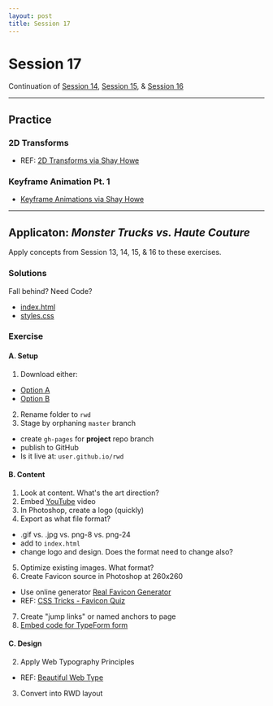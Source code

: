 ```yaml
---
layout: post
title: Session 17
---
```


# Session 17

Continuation of [Session 14](/368/session-14), [Session 15](/368/session-15), &amp;  [Session 16](/368/session-16)

---
## Practice

### 2D Transforms
* REF: [2D Transforms via Shay Howe](http://learn.shayhowe.com/advanced-html-css/css-transforms/)

### Keyframe Animation Pt. 1
* [Keyframe Animations via Shay Howe](http://learn.shayhowe.com/advanced-html-css/transitions-animations/#animations)

---

## Applicaton: _Monster Trucks vs. Haute Couture_
Apply concepts from Session 13, 14, 15, &amp; 16 to these exercises. 

### Solutions
Fall behind? Need Code? 

* [index.html](https://github.com/vcd/rwd/blob/gh-pages/index.html)
* [styles.css](https://github.com/vcd/rwd/blob/gh-pages/css/styles.css)

### Exercise

#### A. Setup
1. Download either: 
  - [Option A](https://github.com/vcd/option-a)
  - [Option B](https://github.com/vcd/option-a)
2. Rename folder to `rwd` 
3. Stage by orphaning `master` branch
  - create `gh-pages` for **project** repo branch
  - publish to GitHub
  - Is it live at: `user.github.io/rwd`

#### B. Content
1. Look at content. What's the art direction? 
2. Embed [YouTube](http://youtube.com) video
3. In Photoshop, create a logo (quickly)
4. Export as what file format? 
  - .gif vs. .jpg vs. png-8 vs. png-24	
  - add to `index.html`	  
  - change logo and design. Does the format need to change also? 
5. Optimize existing images. What format?  
6. Create Favicon source in Photoshop at 260x260
  - Use online generator [Real Favicon Generator](http://realfavicongenerator.net/)
  - REF: [CSS Tricks - Favicon Quiz](http://css-tricks.com/favicon-quiz/)
7. Create "jump links" or named anchors to page
8. [Embed code for TypeForm form](https://gist.github.com/ewuweblab/bd222eac73ad0c078be4)

#### C. Design	


2. Apply Web Typography Principles
  - REF: [Beautiful Web Type](http://hellohappy.org/beautiful-web-type/)
3. Convert into RWD layout

